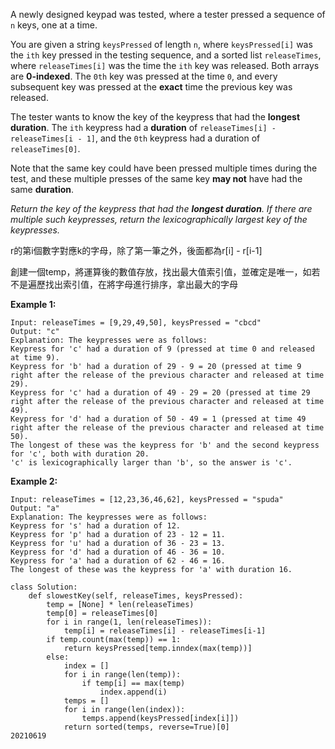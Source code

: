 A newly designed keypad was tested, where a tester pressed a sequence of `n` keys, one at a time.

You are given a string `keysPressed` of length `n`, where `keysPressed[i]` was the `ith` key pressed in the testing sequence, and a sorted list `releaseTimes`, where `releaseTimes[i]` was the time the `ith` key was released. Both arrays are **0-indexed**. The `0th` key was pressed at the time `0`, and every subsequent key was pressed at the **exact** time the previous key was released.

The tester wants to know the key of the keypress that had the **longest duration**. The `ith` keypress had a **duration** of `releaseTimes[i] - releaseTimes[i - 1]`, and the `0th` keypress had a duration of `releaseTimes[0]`.

Note that the same key could have been pressed multiple times during the test, and these multiple presses of the same key **may not** have had the same **duration**.

*Return the key of the keypress that had the **longest duration**. If there are multiple such keypresses, return the lexicographically largest key of the keypresses.*



r的第i個數字對應k的字母，除了第一筆之外，後面都為r[i] - r[i-1]

創建一個temp，將運算後的數值存放，找出最大值索引值，並確定是唯一，如若不是遍歷找出索引值，在將字母進行排序，拿出最大的字母

**Example 1:**

```
Input: releaseTimes = [9,29,49,50], keysPressed = "cbcd"
Output: "c"
Explanation: The keypresses were as follows:
Keypress for 'c' had a duration of 9 (pressed at time 0 and released at time 9).
Keypress for 'b' had a duration of 29 - 9 = 20 (pressed at time 9 right after the release of the previous character and released at time 29).
Keypress for 'c' had a duration of 49 - 29 = 20 (pressed at time 29 right after the release of the previous character and released at time 49).
Keypress for 'd' had a duration of 50 - 49 = 1 (pressed at time 49 right after the release of the previous character and released at time 50).
The longest of these was the keypress for 'b' and the second keypress for 'c', both with duration 20.
'c' is lexicographically larger than 'b', so the answer is 'c'.
```

**Example 2:**

```
Input: releaseTimes = [12,23,36,46,62], keysPressed = "spuda"
Output: "a"
Explanation: The keypresses were as follows:
Keypress for 's' had a duration of 12.
Keypress for 'p' had a duration of 23 - 12 = 11.
Keypress for 'u' had a duration of 36 - 23 = 13.
Keypress for 'd' had a duration of 46 - 36 = 10.
Keypress for 'a' had a duration of 62 - 46 = 16.
The longest of these was the keypress for 'a' with duration 16.
```



```
class Solution:
	def slowestKey(self, releaseTimes, keysPressed):
		temp = [None] * len(releaseTimes)
		temp[0] = releaseTimes[0]
		for i in range(1, len(releaseTimes)):
			temp[i] = releaseTimes[i] - releaseTimes[i-1]
		if temp.count(max(temp)) == 1:
			return keysPressed[temp.inndex(max(temp))]
		else:
			index = []
			for i in range(len(temp)):
				if temp[i] == max(temp)
					index.append(i)
			temps = []
			for i in range(len(index)):
				temps.append(keysPressed[index[i]])
            return sorted(temps, reverse=True)[0]
20210619
```

